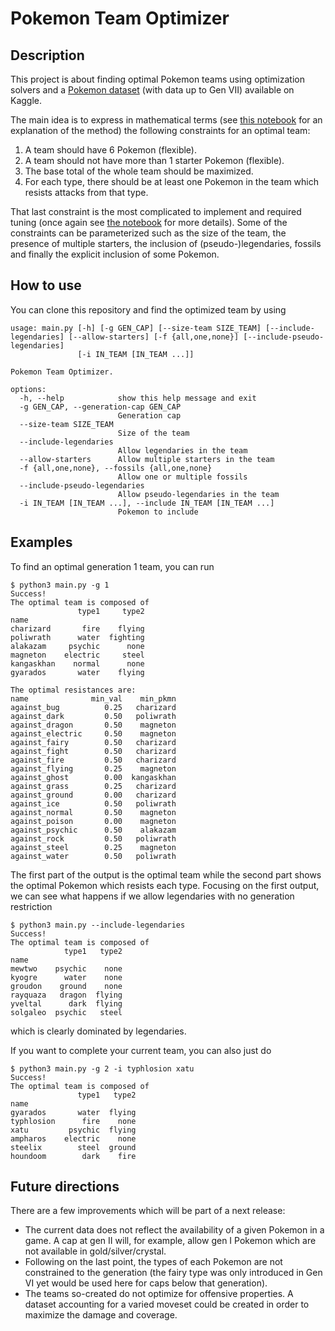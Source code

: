 # Pokemon Team Optimizer

## Description
This project is about finding optimal Pokemon teams using optimization solvers and a [Pokemon dataset](https://www.kaggle.com/datasets/rounakbanik/pokemon) (with data up to Gen VII) available on Kaggle.

The main idea is to express in mathematical terms (see [this notebook](TeamOptimization.ipynb) for an explanation of the method) the following constraints for an optimal team:
1. A team should have 6 Pokemon (flexible).
2. A team should not have more than 1 starter Pokemon (flexible).
3. The base total of the whole team should be maximized.
4. For each type, there should be at least one Pokemon in the team which resists attacks from that type.

That last constraint is the most complicated to implement and required tuning (once again see [the notebook](TeamOptimization.ipynb) for more details). Some of the constraints can be parameterized such as the size of the team, the presence of multiple starters, the inclusion of (pseudo-)legendaries, fossils and finally the explicit inclusion of some Pokemon.

## How to use

You can clone this repository and find the optimized team by using
```console
usage: main.py [-h] [-g GEN_CAP] [--size-team SIZE_TEAM] [--include-legendaries] [--allow-starters] [-f {all,one,none}] [--include-pseudo-legendaries]
               [-i IN_TEAM [IN_TEAM ...]]

Pokemon Team Optimizer.

options:
  -h, --help            show this help message and exit
  -g GEN_CAP, --generation-cap GEN_CAP
                        Generation cap
  --size-team SIZE_TEAM
                        Size of the team
  --include-legendaries
                        Allow legendaries in the team
  --allow-starters      Allow multiple starters in the team
  -f {all,one,none}, --fossils {all,one,none}
                        Allow one or multiple fossils
  --include-pseudo-legendaries
                        Allow pseudo-legendaries in the team
  -i IN_TEAM [IN_TEAM ...], --include IN_TEAM [IN_TEAM ...]
                        Pokemon to include
```

## Examples

To find an optimal generation 1 team, you can run
```console
$ python3 main.py -g 1
Success!
The optimal team is composed of
               type1     type2
name                          
charizard       fire    flying
poliwrath      water  fighting
alakazam     psychic      none
magneton    electric     steel
kangaskhan    normal      none
gyarados       water    flying

The optimal resistances are:
name              min_val    min_pkmn
against_bug          0.25   charizard
against_dark         0.50   poliwrath
against_dragon       0.50    magneton
against_electric     0.50    magneton
against_fairy        0.50   charizard
against_fight        0.50   charizard
against_fire         0.50   charizard
against_flying       0.25    magneton
against_ghost        0.00  kangaskhan
against_grass        0.25   charizard
against_ground       0.00   charizard
against_ice          0.50   poliwrath
against_normal       0.50    magneton
against_poison       0.00    magneton
against_psychic      0.50    alakazam
against_rock         0.50   poliwrath
against_steel        0.25    magneton
against_water        0.50   poliwrath
```
The first part of the output is the optimal team while the second part shows the optimal Pokemon which resists each type. Focusing on the first output, we can see what happens if we allow legendaries with no generation restriction
```console
$ python3 main.py --include-legendaries
Success!
The optimal team is composed of
            type1   type2
name                     
mewtwo    psychic    none
kyogre      water    none
groudon    ground    none
rayquaza   dragon  flying
yveltal      dark  flying
solgaleo  psychic   steel
```
which is clearly dominated by legendaries.

If you want to complete your current team, you can also just do
```console
$ python3 main.py -g 2 -i typhlosion xatu
Success!
The optimal team is composed of
               type1   type2
name                        
gyarados       water  flying
typhlosion      fire    none
xatu         psychic  flying
ampharos    electric    none
steelix        steel  ground
houndoom        dark    fire
```

## Future directions

There are a few improvements which will be part of a next release:
- The current data does not reflect the availability of a given Pokemon in a game. A cap at gen II will, for example, allow gen I Pokemon which are not available in gold/silver/crystal.
- Following on the last point, the types of each Pokemon are not constrained to the generation (the fairy type was only introduced in Gen VI yet would be used here for caps below that generation).
- The teams so-created do not optimize for offensive properties. A dataset accounting for a varied moveset could be created in order to maximize the damage and coverage.